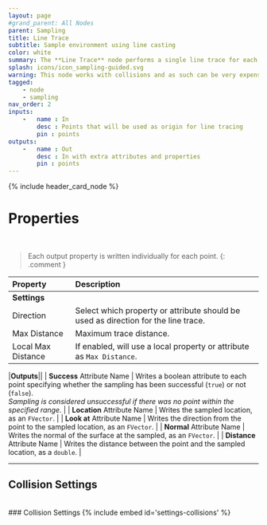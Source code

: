 ```yaml
---
layout: page
#grand_parent: All Nodes
parent: Sampling
title: Line Trace
subtitle: Sample environment using line casting
color: white
summary: The **Line Trace** node performs a single line trace for each point, using a local attribute or property as direction & size.
splash: icons/icon_sampling-guided.svg
warning: This node works with collisions and as such can be very expensive on large datasets.
tagged: 
    - node
    - sampling
nav_order: 2
inputs:
    -   name : In
        desc : Points that will be used as origin for line tracing
        pin : points
outputs:
    -   name : Out
        desc : In with extra attributes and properties
        pin : points
---
```


{% include header_card_node %}

# Properties
<br>

> Each output property is written individually for each point.
{: .comment }

| Property       | Description          |
|:-------------|:------------------|
|**Settings**||
| Direction     | Select which property or attribute should be used as direction for the line trace. |
| Max Distance     | Maximum trace distance. |
| Local Max Distance     | If enabled, will use a local property or attribute as `Max Distance`. |

|**Outputs**||
| **Success** Attribute Name     | Writes a boolean attribute to each point specifying whether the sampling has been successful (`true`) or not (`false`).<br>*Sampling is considered unsuccessful if there was no point within the specified range.* |
| **Location** Attribute Name     | Writes the sampled location, as an `FVector`. |
| **Look at** Attribute Name     | Writes the direction from the point to the sampled location, as an `FVector`. |
| **Normal** Attribute Name     | Writes the normal of the surface at the sampled, as an `FVector`. |
| **Distance** Attribute Name     | Writes the distance between the point and the sampled location, as a `double`. |

---
## Collision Settings
<br>
### Collision Settings
{% include embed id='settings-collisions' %}